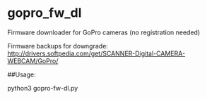 # gopro_fw_dl

Firmware downloader for GoPro cameras (no registration needed)

Firmware backups for downgrade: http://drivers.softpedia.com/get/SCANNER-Digital-CAMERA-WEBCAM/GoPro/

##Usage:

python3 gopro-fw-dl.py
